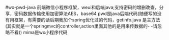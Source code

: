 #wx-pwd-java
前端微信小程序框架，weui和后端java;支持密码的增删改查，分享，密码数据传输使用加密算法AES，base64
pwd是java后端代码(随便写的没有用框架，有需要的话后期我加个spring优化过的代码，getinfo.java 是主方法(其实就是一个springmvc的controller,action里面其他的是用来传数据的- -请忽略不看))
mima是wx小程序代码
